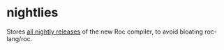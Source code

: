 # nightlies
Stores [all nightly releases](https://github.com/roc-lang/nightlies/releases) of the new Roc compiler, to avoid bloating roc-lang/roc.
